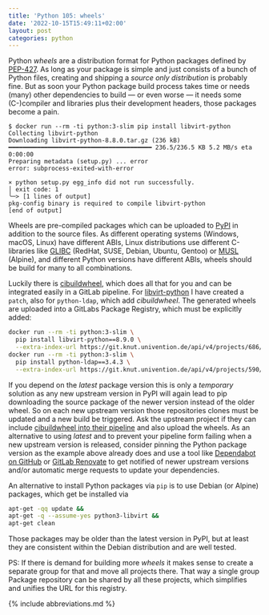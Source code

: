 ```yaml
---
title: 'Python 105: wheels'
date: '2022-10-15T15:49:11+02:00'
layout: post
categories: python
---
```


Python *wheels* are a distribution format for Python packages defined by [PEP-427](https://peps.python.org/pep-0427/).
As long as your package is simple and just consists of a bunch of Python files, creating and shipping a *source only distribution* is probably fine.
But as soon your Python package build process takes time or needs (many) other dependencies to build — or even worse — it needs some (C-)compiler and libraries plus their development headers, those packages become a pain.

```console
$ docker run --rm -ti python:3-slim pip install libvirt-python
Collecting libvirt-python
Downloading libvirt-python-8.8.0.tar.gz (236 kB)
━━━━━━━━━━━━━━━━━━━━━━━━━━━━━━━━━━━━━━━━ 236.5/236.5 KB 5.2 MB/s eta 0:00:00
Preparing metadata (setup.py) ... error
error: subprocess-exited-with-error

× python setup.py egg_info did not run successfully.
│ exit code: 1
╰─> [1 lines of output]
pkg-config binary is required to compile libvirt-python
[end of output]
```

Wheels are pre-compiled packages which can be uploaded to [PyPI](https://pypi.org/) in addition to the source files.
As different operating systems (Windows, macOS, Linux) have different ABIs, Linux distributions use different C-libraries like [GLIBC](https://www.gnu.org/software/libc/) (RedHat, SUSE, Debian, Ubuntu, Gentoo) or [MUSL](https://musl.libc.org/) (Alpine), and different Python versions have different ABIs, wheels should be build for many to all combinations.

Luckily there is [cibuildwheel](https://gitlab.com/joerick/cibuildwheel), which does all that for you and can be integrated easily in a GitLab pipeline.
For [libvirt-python](http://libvirt-python) I have created a `patch`, also for `python-ldap`, which add *cibuildwheel*.
The generated wheels are uploaded into a GitLabs Package Registry, which must be explicitly added:

```bash
docker run --rm -ti python:3-slim \
  pip install libvirt-python==8.9.0 \
  --extra-index-url https://git.knut.univention.de/api/v4/projects/686/packages/pypi/simple
docker run --rm -ti python:3-slim \
  pip install python-ldap==3.4.3 \
  --extra-index-url https://git.knut.univention.de/api/v4/projects/590/packages/pypi/simple
```

If you depend on the *latest* package version this is only a *temporary* solution as any new upstream version in PyPI will again lead to pip downloading the source package of the newer version instead of the older wheel.
So on each new upstream version those repositories clones must be updated and a new build be triggered.
Ask the upstream project if they can include [cibuildwheel into their pipeline](https://cibuildwheel.readthedocs.io/en/stable/setup/#configure-a-ci-service) and also upload the wheels.
As an alternative to using *latest* and to prevent your pipeline form failing when a new upstream version is released, consider pinning the Python package version as the example above already does and use a tool like [Dependabot on GitHub](https://github.com/dependabot/dependabot-core) or [GitLab Renovate](https://docs.renovatebot.com/modules/platform/gitlab/) to get notified of newer upstream versions and/or automatic merge requests to update your dependencies.

An alternative to install Python packages via `pip` is to use Debian (or Alpine) packages, which get be installed via

```bash
apt-get -qq update &&
apt-get -q --assume-yes python3-libvirt &&
apt-get clean
```

Those packages may be older than the latest version in PyPI, but at least they are consistent within the Debian distribution and are well tested.

PS: If there is demand for building more *wheels* it makes sense to create a separate group for that and move all projects there.
That way a single group Package repository can be shared by all these projects, which simplifies and unifies the URL for this registry.

{% include abbreviations.md %}
